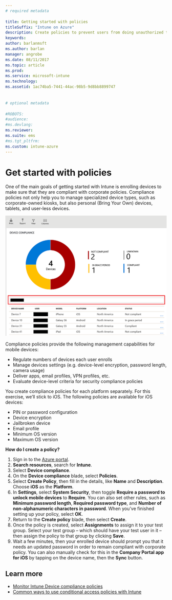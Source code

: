 ```yaml
---
# required metadata

title: Getting started with policies
titleSuffix: "Intune on Azure"
description: Create policies to prevent users from doing unauthorized things with their devices.
keywords:
author: barlanmsft
ms.author: barlan
manager: angrobe
ms.date: 08/11/2017
ms.topic: article
ms.prod:
ms.service: microsoft-intune
ms.technology:
ms.assetid: 1ac74ba5-7441-44ac-98b5-9d8bb8899747


# optional metadata

#ROBOTS:
#audience:
#ms.devlang:
ms.reviewer:
ms.suite: ems
#ms.tgt_pltfrm:
ms.custom: intune-azure
---
```


# Get started with policies

One of the main goals of getting started with Intune is enrolling devices to make sure that they are compliant with corporate policies. Compliance policies not only help you to manage specialized device types, such as corporate-owned kiosks, but also personal (Bring Your Own) devices, tablets, and user-less devices.

![Compliance dashboard with very little data](/intune/media/generic-compliance-dashboard.png)

Compliance policies provide the following management capabilities for mobile devices:

* Regulate numbers of devices each user enrolls
* Manage devices settings (e.g. device-level encryption, password length, camera usage)
* Deliver apps, email profiles, VPN profiles, etc.
* Evaluate device-level criteria for security compliance policies

You create compliance policies for each platform separately. For this exercise, we’ll stick to iOS. The following policies are available for iOS devices:

* PIN or password configuration
* Device encryption
* Jailbroken device
* Email profile
* Minimum OS version
* Maximum OS version

__How do I create a policy?__

1. Sign in to the [Azure portal](https://portal.azure.com).
2. **Search resources**, search for **Intune**.
3. Select **Device compliance**.
4. On the **Device compliance** blade, select **Policies**.
5. Select **Create Policy**, then fill in the details, like **Name** and **Description**. Choose **iOS** as the **Platform**.
6. In **Settings**, select **System Security**, then toggle **Require a password to unlock mobile devices** to **Require**. You can also set other rules, such as **Minimum password length**, **Required password type**, and **Number of non-alphanumeric characters in password**. When you’ve finished setting up your policy, select **OK**.
7. Return to the **Create policy** blade, then select **Create**.
8. Once the policy is created, select **Assignments** to assign it to your test group. Select your test group – which should have your test user in it – then assign the policy to that group by clicking **Save**.
9. Wait a few minutes, then your enrolled device should prompt you that it needs an updated password in order to remain compliant with corporate policy. You can also manually check for this in the **Company Portal app for iOS** by tapping on the device name, then the **Sync** button.

## Learn more

* [Monitor Intune Device compliance policies](compliance-policy-monitor.md)
* [Common ways to use conditional access policies with Intune](conditional-access-intune-common-ways-use.md)
